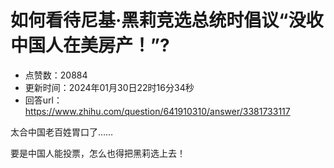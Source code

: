 # 如何看待尼基·黑莉竞选总统时倡议“没收中国人在美房产！”?
- 点赞数：20884
- 更新时间：2024年01月30日22时16分34秒
- 回答url：https://www.zhihu.com/question/641910310/answer/3381733117
<body>
 <p data-pid="-LyAh7YC">太合中国老百姓胃口了……</p>
 <p data-pid="xx4ZoTbO">要是中国人能投票，怎么也得把黑莉选上去！</p>
</body>